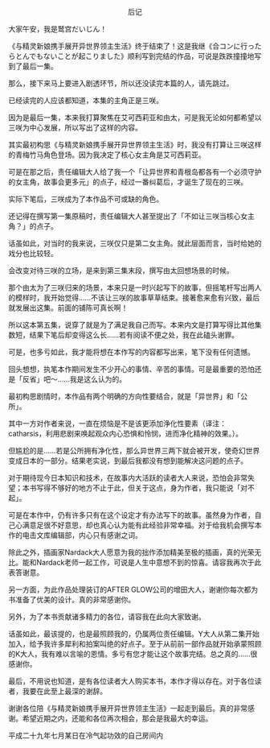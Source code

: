 <p align="center">后记</p>

大家午安，我是鹫宫だいじん！

《与精灵新娘携手展开异世界领主生活》终于结束了！这是我继《合コンに行ったらとんでもないことが起こりました》顺利写到完结的作品，可说是跌跌撞撞地写到了最后一集。

那么，接下来马上要进入剧透环节，所以还没读完本篇的人，请先跳过。

已经读完的人应该都知道，本集的主角正是三咲。

因为是最后一集，本来我打算聚焦在艾可西莉亚和由太，可是我无论如何都希望以三咲为中心发展，所以写出了这样的内容。

其实最初构思《与精灵新娘携手展开异世界领主生活》时，我没有打算让三咲这样的青梅竹马角色登场。因为我决定了核心女主角是艾可西莉亚。

可是在那之后，责任编辑大人给了我一个「让异世界和青根岛都各有一个必须守护的女主角，故事会更多元」的点子，经过一番纠葛后，才诞生了现在的三咲。

实际下笔后，三咲成为了本作品不可或缺的角色。

还记得在撰写第一集原稿时，责任编辑大人甚至提出了「不如让三咲当核心女主角？」的点子。

话虽如此，对当时的我来说，三咲仅只是第二女主角。就此层面而言，当时给她的戏分也比较轻。

会改变对待三咲的立场，是来到第三集末段，撰写由太回想场景的时候。

那个由太为了三咲归来的场景，本来只是一时兴起写下的故事，但摇笔杆写出两人的模样时，我开始觉得……不该让三咲的故事草草结束。接著愈来愈有兴致，最后就发展出这集。前面的铺陈可真长啊！

所以这本第五集，说穿了就是为了满足我自己而写。本来内文是打算写得比其他集数短，结果下笔后却变得这么长……若有阅读不便之处，我在此磕头谢罪。

可是，也多亏如此，我才能将想在本作写的内容都写出来，笔下没有任何遗憾。

回头想想，执笔本作期间发生不少开心的事情、辛苦的事情。可是最重要的恐怕还是「反省」吧～……我是这么认为的。

最初构思剧情时，本作品有两个明确的方向性要结合，就是「异世界」和「公所」。

其中一方对作者来说，一直在烦恼是不是该更添加浄化性要素（译注：catharsis，利用悲剧来唤起观众内心恐惧和怜悯，进而净化精神的效果。）。

但尴尬的是……若是公所拥有净化性，那么异世界三两下就会被开发，使奇幻世界变成日本的一部分。结果老实说，到最后我都没有想到能解决这问题的点子。

对于期待现今日本知识和技术，在故事内大活跃的读者大人来说，恐怕会非常失望；本书写得不够好的地方不止于此，但关于这点，身为作者，我只能说「对不起」。

可是在本作中，仍有许多只有在这个设定才有办法写下的故事。虽然身为作者，自己心满意足很不好意思，却也真心认为能有此经验非常幸福。对于给我机会撰写本作的电击文库编辑部，内心只有感谢之词。

除此之外，插画家Nardack大人愿意为我的拙作添加精美至极的插画，真的光荣无比。能和Nardack老师一起工作，可说是人生中意想不到的惊喜。请容我再次于此表答谢意。

另一方面，为此作品处理装订的AFTER GLOW公司的增田大人，谢谢你每次都为书准备了优美的设计。真的非常感谢你。

另外，为了本书贡献诸多精力的各位，请容我在此向大家致谢。

话虽如此，最该提的，也是最照顾我的，仍属两位责任编辑。Y大人从第二集开始加入，给予我许多犀利和拍案叫绝的好点子。至于从前前一部作品就开始承蒙照顾的K大人，我有难以言喻的恩情。多亏有您才能让这个故事完结。总之真的……很感谢你。

最后，不用说也知道，是有各位读者大人购买本书，本作才得以存在。对于各位读者，我要在此至上最深的谢辞。

谢谢各位陪《与精灵新娘携手展开异世界领主生活》一起走到最后。真的非常感谢。希望近期之内，还能和各位再次相会，那会是我最大的幸运。

平成二十九年七月某日在冷气起功效的自己房间内

